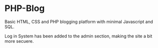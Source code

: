 # PHP-Blog
Basic HTML, CSS and PHP blogging platform with minimal Javascript and SQL.

Log in System has been added to the admin section, making the site a bit more secuere.


